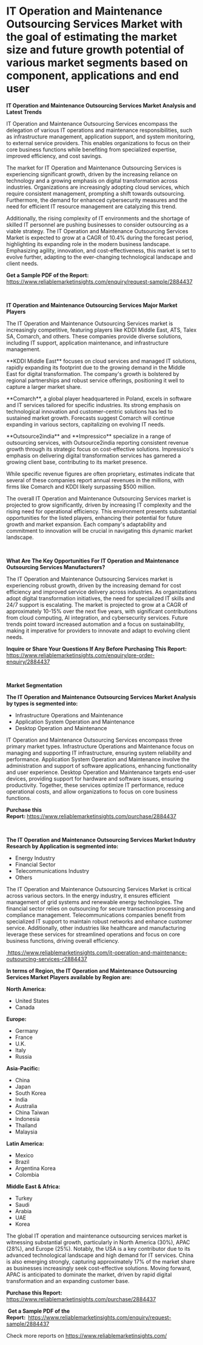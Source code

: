<p><h1>IT Operation and Maintenance Outsourcing Services Market with the goal of estimating the market size and future growth potential of various market segments based on component, applications and end user</h1></p><p><strong>IT Operation and Maintenance Outsourcing Services Market Analysis and Latest Trends</strong></p>
<p><p>IT Operation and Maintenance Outsourcing Services encompass the delegation of various IT operations and maintenance responsibilities, such as infrastructure management, application support, and system monitoring, to external service providers. This enables organizations to focus on their core business functions while benefiting from specialized expertise, improved efficiency, and cost savings.</p><p>The market for IT Operation and Maintenance Outsourcing Services is experiencing significant growth, driven by the increasing reliance on technology and a growing emphasis on digital transformation across industries. Organizations are increasingly adopting cloud services, which require consistent management, prompting a shift towards outsourcing. Furthermore, the demand for enhanced cybersecurity measures and the need for efficient IT resource management are catalyzing this trend.</p><p>Additionally, the rising complexity of IT environments and the shortage of skilled IT personnel are pushing businesses to consider outsourcing as a viable strategy. The IT Operation and Maintenance Outsourcing Services Market is expected to grow at a CAGR of 10.4% during the forecast period, highlighting its expanding role in the modern business landscape. Emphasizing agility, innovation, and cost-effectiveness, this market is set to evolve further, adapting to the ever-changing technological landscape and client needs.</p></p>
<p><strong>Get a Sample PDF of the Report:&nbsp;</strong> <a href="https://www.reliablemarketinsights.com/enquiry/request-sample/2884437?utm_campaign=3138&utm_medium=2&utm_source=Github&utm_content=ia&utm_term=13032025&utm_id=it-operation-and-maintenance-outsourcing-services">https://www.reliablemarketinsights.com/enquiry/request-sample/2884437</a></p>
<p>&nbsp;</p>
<p><strong>IT Operation and Maintenance Outsourcing Services Major Market Players</strong></p>
<p><p>The IT Operation and Maintenance Outsourcing Services market is increasingly competitive, featuring players like KDDI Middle East, ATS, Talex SA, Comarch, and others. These companies provide diverse solutions, including IT support, application maintenance, and infrastructure management.</p><p>**KDDI Middle East** focuses on cloud services and managed IT solutions, rapidly expanding its footprint due to the growing demand in the Middle East for digital transformation. The company's growth is bolstered by regional partnerships and robust service offerings, positioning it well to capture a larger market share.</p><p>**Comarch**, a global player headquartered in Poland, excels in software and IT services tailored for specific industries. Its strong emphasis on technological innovation and customer-centric solutions has led to sustained market growth. Forecasts suggest Comarch will continue expanding in various sectors, capitalizing on evolving IT needs.</p><p>**Outsource2india** and **Impressico** specialize in a range of outsourcing services, with Outsource2india reporting consistent revenue growth through its strategic focus on cost-effective solutions. Impressico's emphasis on delivering digital transformation services has garnered a growing client base, contributing to its market presence.</p><p>While specific revenue figures are often proprietary, estimates indicate that several of these companies report annual revenues in the millions, with firms like Comarch and KDDI likely surpassing $500 million. </p><p>The overall IT Operation and Maintenance Outsourcing Services market is projected to grow significantly, driven by increasing IT complexity and the rising need for operational efficiency. This environment presents substantial opportunities for the listed players, enhancing their potential for future growth and market expansion. Each company's adaptability and commitment to innovation will be crucial in navigating this dynamic market landscape.</p></p>
<p>&nbsp;</p>
<p><strong>What Are The Key Opportunities For IT Operation and Maintenance Outsourcing Services Manufacturers?</strong></p>
<p><p>The IT Operation and Maintenance Outsourcing Services market is experiencing robust growth, driven by the increasing demand for cost efficiency and improved service delivery across industries. As organizations adopt digital transformation initiatives, the need for specialized IT skills and 24/7 support is escalating. The market is projected to grow at a CAGR of approximately 10-15% over the next five years, with significant contributions from cloud computing, AI integration, and cybersecurity services. Future trends point toward increased automation and a focus on sustainability, making it imperative for providers to innovate and adapt to evolving client needs.</p></p>
<p><strong>Inquire or Share Your Questions If Any Before Purchasing This Report:</strong> <a href="https://www.reliablemarketinsights.com/enquiry/pre-order-enquiry/2884437?utm_campaign=3138&utm_medium=2&utm_source=Github&utm_content=ia&utm_term=13032025&utm_id=it-operation-and-maintenance-outsourcing-services">https://www.reliablemarketinsights.com/enquiry/pre-order-enquiry/2884437</a></p>
<p>&nbsp;</p>
<p><strong>Market Segmentation</strong></p>
<p><strong>The IT Operation and Maintenance Outsourcing Services Market Analysis by types is segmented into:</strong></p>
<p><ul><li>Infrastructure Operations and Maintenance</li><li>Application System Operation and Maintenance</li><li>Desktop Operation and Maintenance</li></ul></p>
<p><p>IT Operation and Maintenance Outsourcing Services encompass three primary market types. Infrastructure Operations and Maintenance focus on managing and supporting IT infrastructure, ensuring system reliability and performance. Application System Operation and Maintenance involve the administration and support of software applications, enhancing functionality and user experience. Desktop Operation and Maintenance targets end-user devices, providing support for hardware and software issues, ensuring productivity. Together, these services optimize IT performance, reduce operational costs, and allow organizations to focus on core business functions.</p></p>
<p><strong>Purchase this Report:&nbsp;</strong><a href="https://www.reliablemarketinsights.com/purchase/2884437?utm_campaign=3138&utm_medium=2&utm_source=Github&utm_content=ia&utm_term=13032025&utm_id=it-operation-and-maintenance-outsourcing-services">https://www.reliablemarketinsights.com/purchase/2884437</a></p>
<p>&nbsp;</p>
<p><strong>The IT Operation and Maintenance Outsourcing Services Market Industry Research by Application is segmented into:</strong></p>
<p><ul><li>Energy Industry</li><li>Financial Sector</li><li>Telecommunications Industry</li><li>Others</li></ul></p>
<p><p>The IT Operation and Maintenance Outsourcing Services Market is critical across various sectors. In the energy industry, it ensures efficient management of grid systems and renewable energy technologies. The financial sector relies on outsourcing for secure transaction processing and compliance management. Telecommunications companies benefit from specialized IT support to maintain robust networks and enhance customer service. Additionally, other industries like healthcare and manufacturing leverage these services for streamlined operations and focus on core business functions, driving overall efficiency.</p></p>
<p><a href="https://www.reliablemarketinsights.com/it-operation-and-maintenance-outsourcing-services-r2884437?utm_campaign=3138&utm_medium=2&utm_source=Github&utm_content=ia&utm_term=13032025&utm_id=it-operation-and-maintenance-outsourcing-services">&nbsp;https://www.reliablemarketinsights.com/it-operation-and-maintenance-outsourcing-services-r2884437</a></p>
<p><strong>In terms of Region, the IT Operation and Maintenance Outsourcing Services Market Players available by Region are:</strong></p>
<p>
    <p> <strong> North America: </strong>
        <ul>
            <li>United States</li>
            <li>Canada</li>
        </ul>
        </p> 
    <p> <strong> Europe: </strong>
        <ul>
            <li>Germany</li>
            <li>France</li>
            <li>U.K.</li>
            <li>Italy</li>
            <li>Russia</li>
        </ul>
        </p> 
    <p> <strong> Asia-Pacific: </strong>
        <ul>
            <li>China</li>
            <li>Japan</li>
            <li>South Korea</li>
            <li>India</li>
            <li>Australia</li>
            <li>China Taiwan</li>
            <li>Indonesia</li>
            <li>Thailand</li>
            <li>Malaysia</li>
        </ul>
        </p> 
    <p> <strong> Latin America: </strong>
        <ul>
            <li>Mexico</li>
            <li>Brazil</li>
            <li>Argentina Korea</li>
            <li>Colombia</li>
        </ul>
        </p> 
    <p> <strong> Middle East & Africa: </strong>
        <ul>
            <li>Turkey</li>
            <li>Saudi</li>
            <li>Arabia</li>
            <li>UAE</li>
            <li>Korea</li>
        </ul>
    </p>
    </p>
<p><p>The global IT operation and maintenance outsourcing services market is witnessing substantial growth, particularly in North America (30%), APAC (28%), and Europe (25%). Notably, the USA is a key contributor due to its advanced technological landscape and high demand for IT services. China is also emerging strongly, capturing approximately 17% of the market share as businesses increasingly seek cost-effective solutions. Moving forward, APAC is anticipated to dominate the market, driven by rapid digital transformation and an expanding customer base.</p></p>
<p><strong>Purchase this Report: </strong><a href="https://www.reliablemarketinsights.com/purchase/2884437?utm_campaign=3138&utm_medium=2&utm_source=Github&utm_content=ia&utm_term=13032025&utm_id=it-operation-and-maintenance-outsourcing-services">https://www.reliablemarketinsights.com/purchase/2884437</a></p>
<p>&nbsp;<strong>Get a Sample PDF of the Report:&nbsp;&nbsp;</strong><a href="https://www.reliablemarketinsights.com/enquiry/request-sample/2884437?utm_campaign=3138&utm_medium=2&utm_source=Github&utm_content=ia&utm_term=13032025&utm_id=it-operation-and-maintenance-outsourcing-services">https://www.reliablemarketinsights.com/enquiry/request-sample/2884437</a></p>
<p><strong></strong></p>
<p>Check more reports on <a href="https://www.reliablemarketinsights.com/?utm_campaign=3138&utm_medium=2&utm_source=Github&utm_content=ia&utm_term=13032025&utm_id=it-operation-and-maintenance-outsourcing-services">https://www.reliablemarketinsights.com/</a></p>